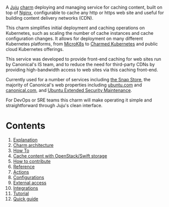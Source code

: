 A [Juju](https://juju.is/) [charm](https://juju.is/docs/olm/charmed-operators) deploying and managing service for caching content, built on top of [Nginx](https://www.nginx.com/), configurable to cache any http or https web site and useful for building content delivery networks (CDN).

This charm simplifies initial deployment and caching operations on Kubernetes, such as scaling the number of cache instances and cache configuration changes. It allows for deployment on many different Kubernetes platforms, from [MicroK8s](https://microk8s.io) to
[Charmed Kubernetes](https://ubuntu.com/kubernetes) and public cloud Kubernetes
offerings.

This service was developed to provide front-end caching for web sites run by Canonical's IS team, and to reduce the need for third-party CDNs by providing high-bandwidth access to web sites via this caching front-end.

Currently used for a number of services including [the Snap Store](https://snapcraft.io/store),
the majority of Canonical's web properties including [ubuntu.com](https://ubuntu.com) and
[canonical.com](https://canonical.com), and [Ubuntu Extended Security Maintenance](https://ubuntu.com/security/esm).

For DevOps or SRE teams this charm will make operating it simple and straightforward through Juju's clean interface.

# Contents

1. [Explanation](explanation)
  1. [Charm architecture](explanation/charm-architecture.md)
1. [How To](how-to)
  1. [Cache content with OpenStack/Swift storage](how-to/cache-content-with-openstack-swift.md)
  1. [How to contribute](how-to/contribute.md)
1. [Reference](reference)
  1. [Actions](reference/actions.md)
  1. [Configurations](reference/configurations.md)
  1. [External access](reference/external-access.md)
  1. [Integrations](reference/integrations.md)
1. [Tutorial](tutorial)
  1. [Quick guide](tutorial/getting-started.md)